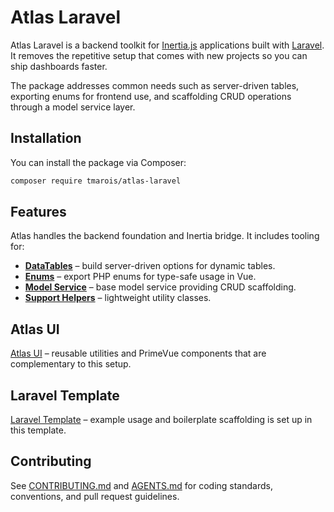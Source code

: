 # Atlas Laravel

Atlas Laravel is a backend toolkit for [Inertia.js](https://inertiajs.com) applications built with [Laravel](https://laravel.com). It removes the repetitive setup that comes with new projects so you can ship dashboards faster.

The package addresses common needs such as server-driven tables, exporting enums for frontend use, and scaffolding CRUD operations through a model service layer.

## Installation

You can install the package via Composer:

```bash
composer require tmarois/atlas-laravel
```

## Features

Atlas handles the backend foundation and Inertia bridge. It includes tooling for:

- [**DataTables**](docs/inertia-data-table-options.md) – build server-driven options for dynamic tables.
- [**Enums**](docs/enum-exporter.md) – export PHP enums for type-safe usage in Vue.
- [**Model Service**](docs/model-service.md) – base model service providing CRUD scaffolding.
- [**Support Helpers**](docs/support.md) – lightweight utility classes.
 
## Atlas UI

[Atlas UI](https://github.com/tmarois/atlas-ui) – reusable utilities and PrimeVue components that are complementary to this setup.

## Laravel Template

[Laravel Template](https://github.com/timothymarois/template-laravel-app) – example usage and boilerplate scaffolding is set up in this template.

## Contributing

See [CONTRIBUTING.md](CONTRIBUTING.md) and [AGENTS.md](AGENTS.md) for coding standards, conventions, and pull request guidelines.
